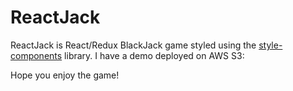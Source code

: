 # ReactJack
ReactJack is React/Redux BlackJack game styled using the [style-components](https://www.styled-components.com/) library. I have a demo deployed on AWS S3: 

Hope you enjoy the game!
